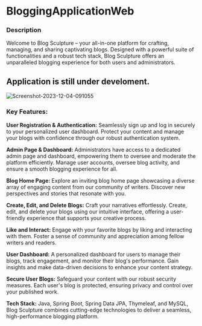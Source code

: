 # BloggingApplicationWeb
### Description
Welcome to Blog Sculpture – your all-in-one platform for crafting, managing, and sharing captivating blogs. Designed with a powerful suite of functionalities and a robust tech stack, Blog Sculpture offers an unparalleled blogging experience for both users and administrators.

## Application is still under develoment.

<img src="https://i.ibb.co/tKsLLJr/Screenshot-2023-12-04-091055.png" alt="Screenshot-2023-12-04-091055" border="0">


### Key Features:

**User Registration & Authentication:** Seamlessly sign up and log in securely to your personalized user dashboard. Protect your content and manage your blogs with confidence through our robust authentication system.

**Admin Page & Dashboard:** Administrators have access to a dedicated admin page and dashboard, empowering them to oversee and moderate the platform efficiently. Manage user accounts, oversee blog activity, and ensure a smooth blogging experience for all.

**Blog Home Page:** Explore an inviting blog home page showcasing a diverse array of engaging content from our community of writers. Discover new perspectives and stories that resonate with you.

**Create, Edit, and Delete Blogs:** Craft your narratives effortlessly. Create, edit, and delete your blogs using our intuitive interface, offering a user-friendly experience that supports your creative process.

**Like and Interact:** Engage with your favorite blogs by liking and interacting with them. Foster a sense of community and appreciation among fellow writers and readers.

**User Dashboard:** A personalized dashboard for users to manage their blogs, track engagement, and monitor their blog's performance. Gain insights and make data-driven decisions to enhance your content strategy.

**Secure User Blogs:** Safeguard your content with our robust security measures. Each user's blog is protected, ensuring privacy and control over your published work.

**Tech Stack:** Java, Spring Boot, Spring Data JPA, Thymeleaf, and MySQL, Blog Sculpture combines cutting-edge technologies to deliver a seamless, high-performance blogging platform.
